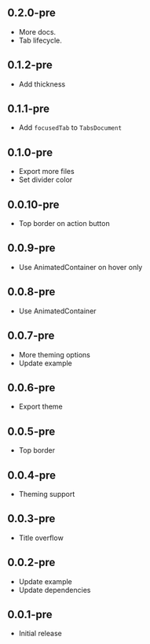 ## 0.2.0-pre
* More docs.
* Tab lifecycle.

## 0.1.2-pre
* Add thickness

## 0.1.1-pre
* Add `focusedTab` to `TabsDocument`

## 0.1.0-pre
* Export more files
* Set divider color

## 0.0.10-pre
* Top border on action button

## 0.0.9-pre
* Use AnimatedContainer on hover only

## 0.0.8-pre
* Use AnimatedContainer

## 0.0.7-pre
* More theming options
* Update example

## 0.0.6-pre
* Export theme

## 0.0.5-pre
* Top border

## 0.0.4-pre
* Theming support

## 0.0.3-pre

* Title overflow

## 0.0.2-pre

* Update example
* Update dependencies

## 0.0.1-pre

* Initial release
